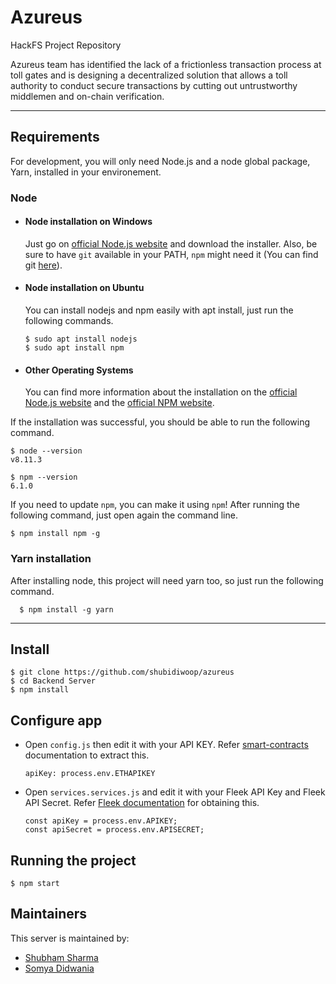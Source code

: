 # Azureus 
HackFS Project Repository

Azureus team has identified the lack of a frictionless transaction process at toll gates and is designing a decentralized solution that allows a toll authority to conduct secure transactions by cutting out untrustworthy middlemen and on-chain verification.

---
## Requirements

For development, you will only need Node.js and a node global package, Yarn, installed in your environement.

### Node
- #### Node installation on Windows

  Just go on [official Node.js website](https://nodejs.org/) and download the installer.
Also, be sure to have `git` available in your PATH, `npm` might need it (You can find git [here](https://git-scm.com/)).

- #### Node installation on Ubuntu

  You can install nodejs and npm easily with apt install, just run the following commands.

      $ sudo apt install nodejs
      $ sudo apt install npm

- #### Other Operating Systems
  You can find more information about the installation on the [official Node.js website](https://nodejs.org/) and the [official NPM website](https://npmjs.org/).

If the installation was successful, you should be able to run the following command.

    $ node --version
    v8.11.3

    $ npm --version
    6.1.0

If you need to update `npm`, you can make it using `npm`! After running the following command, just open again the command line.

    $ npm install npm -g

###
### Yarn installation
  After installing node, this project will need yarn too, so just run the following command.

      $ npm install -g yarn

---

## Install

    $ git clone https://github.com/shubidiwoop/azureus
    $ cd Backend Server
    $ npm install

## Configure app
  
- Open `config.js` then edit it with your API KEY. Refer [smart-contracts](https://github.com/shubidiwoop/azureus/tree/master/Smart%20Contracts) documentation to extract this.

    ```shell
    apiKey: process.env.ETHAPIKEY

- Open `services.services.js` and edit it with your Fleek API Key and Fleek API Secret. Refer [Fleek documentation](https://docs.fleek.co/) for obtaining this.

    ```shell
    const apiKey = process.env.APIKEY;
    const apiSecret = process.env.APISECRET;

## Running the project

    $ npm start

## Maintainers
This server is maintained by:
* [Shubham Sharma](https://github.com/shubidiwoop)
* [Somya Didwania](https://github.com/somyadidwania)
